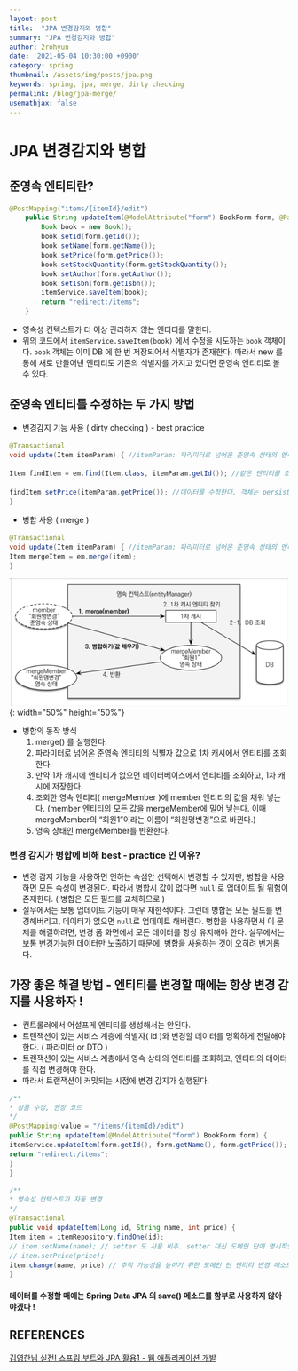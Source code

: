 ```yaml
---
layout: post
title:  "JPA 변경감지와 병합"
summary: "JPA 변경감지와 병합"
author: 2rohyun
date: '2021-05-04 10:30:00 +0900'
category: spring
thumbnail: /assets/img/posts/jpa.png
keywords: spring, jpa, merge, dirty checking
permalink: /blog/jpa-merge/
usemathjax: false
---
```


# JPA 변경감지와 병합

## 준영속 엔티티란?

```java
@PostMapping("items/{itemId}/edit")
    public String updateItem(@ModelAttribute("form") BookForm form, @PathVariable String itemId) {
        Book book = new Book();
        book.setId(form.getId());
        book.setName(form.getName());
        book.setPrice(form.getPrice());
        book.setStockQuantity(form.getStockQuantity());
        book.setAuthor(form.getAuthor());
        book.setIsbn(form.getIsbn());
        itemService.saveItem(book);
        return "redirect:/items";
    }
```

 - 영속성 컨텍스트가 더 이상 관리하지 않는 엔티티를 말한다.
 - 위의 코드에서 `itemService.saveItem(book)` 에서 수정을 시도하는 `book` 객체이다. `book` 객체는 이미 DB 에 한 번 저장되어서 식별자가 존재한다. 따라서 new 를 통해 새로 만들어낸 엔티티도 기존의 식별자를 가지고 있다면 준영속 엔티티로 볼 수 있다.



## 준영속 엔티티를 수정하는 두 가지 방법
 - 변경감지 기능 사용 ( dirty checking ) - best practice

 ```java
 @Transactional
 void update(Item itemParam) { //itemParam: 파리미터로 넘어온 준영속 상태의 엔티티

 Item findItem = em.find(Item.class, itemParam.getId()); //같은 엔티티를 조회한다. 이때 조회함으로해서 해당 엔티티 객체는 persist 상태가 된다.

 findItem.setPrice(itemParam.getPrice()); //데이터를 수정한다. 객체는 persist 상태이기 때문에 save 메소드를 호출하지 않아도 변경이 감지되어 트랜잭션 커밋 시점에 업데이트 쿼리가 날아간다.
}
 ```

 - 병합 사용 ( merge )

 ```java
 @Transactional
 void update(Item itemParam) { //itemParam: 파리미터로 넘어온 준영속 상태의 엔티티
 Item mergeItem = em.merge(item);
}
 ```

 ![jpamerge](/assets/img/posts/jpamerge.png){: width="50%" height="50%"}

 - 병합의 동작 방식
   1. merge() 를 실행한다.
   2. 파라미터로 넘어온 준영속 엔티티의 식별자 값으로 1차 캐시에서 엔티티를 조회한다.
   3. 만약 1차 캐시에 엔티티가 없으면 데이터베이스에서 엔티티를 조회하고, 1차 캐시에 저장한다.
   4. 조회한 영속 엔티티( mergeMember )에 member 엔티티의 값을 채워 넣는다. (member 엔티티의 모든 값을 mergeMember에 밀어 넣는다. 이때 mergeMember의 “회원1”이라는 이름이 “회원명변경”으로 바뀐다.)
   5. 영속 상태인 mergeMember를 반환한다.



### 변경 감지가 병합에 비해 best - practice 인 이유?
 - 변경 감지 기능을 사용하면 언하는 속섬안 선택해서 변경할 수 있지만, 병합을 사용하면 모든 속성이 변경된다. 따라서 병합시 값이 없다면 `null` 로 업데이트 될 위험이 존재한다. ( 병합은 모든 필드를 교체하므로 )
 - 실무에서는 보통 업데이트 기능이 매우 재한적이다. 그런데 병합은 모든 필드를 변경해버리고, 데이터가 없으면 `null`로 업데이트 해버린다. 병합을 사용하면서 이 문제를 해결하려면, 변경 폼 화면에서 모든 데이터를 항상 유지해야 한다. 실무에서는 보통 변경가능한 데이터만 노출하기 때문에, 병합을 사용하는 것이 오히려 번거롭다.



 
## 가장 좋은 해결 방법 - 엔티티를 변경할 때에는 항상 변경 감지를 사용하자 !
 - 컨트롤러에서 어설프게 엔티티를 생성해서는 안된다.
 - 트랜잭션이 있는 서비스 계층에 식별자( id )와 변경할 데이터를 명확하게 전달해야 한다. ( 파라미터 or DTO )
 - 트랜잭션이 있는 서비스 계층에서 영속 상태의 엔티티를 조회하고, 엔티티의 데이터를 직접 변경해야 한다.
 - 따라서 트랜잭션이 커밋되는 시점에 변경 감지가 실행된다.

 ```java
 /**
 * 상품 수정, 권장 코드
 */
 @PostMapping(value = "/items/{itemId}/edit")
 public String updateItem(@ModelAttribute("form") BookForm form) {
 itemService.updateItem(form.getId(), form.getName(), form.getPrice());
 return "redirect:/items";
 }
}
 ```

 ```java
 /**
 * 영속성 컨텍스트가 자동 변경
 */
 @Transactional
 public void updateItem(Long id, String name, int price) {
 Item item = itemRepository.findOne(id);
 // item.setName(name); // setter 도 사용 비추. setter 대신 도메인 단에 명시적인 메소드를 만들어서 사용하자.
 // item.setPrice(price);
 item.change(name, price) // 추적 가능성을 높이기 위한 도메인 단 엔티티 변경 메소드
 }
 ```

#### 데이터를 수정할 때에는 Spring Data JPA 의 save() 메소드를 함부로 사용하지 않아야겠다 !


## REFERENCES
[김영한님 실전! 스프링 부트와 JPA 활용1 - 웹 애플리케이션 개발](https://www.inflearn.com/course/%EC%8A%A4%ED%94%84%EB%A7%81%EB%B6%80%ED%8A%B8-JPA-%ED%99%9C%EC%9A%A9-1)



